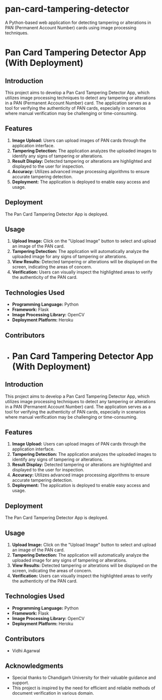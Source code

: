 # pan-card-tampering-detector
A Python-based web application for detecting tampering or alterations in PAN (Permanent Account Number) cards using image processing techniques.
# Pan Card Tampering Detector App (With Deployment)

## Introduction

This project aims to develop a Pan Card Tampering Detector App, which utilizes image processing techniques to detect any tampering or alterations in a PAN (Permanent Account Number) card. The application serves as a tool for verifying the authenticity of PAN cards, especially in scenarios where manual verification may be challenging or time-consuming.

## Features

1. **Image Upload:** Users can upload images of PAN cards through the application interface.
2. **Tampering Detection:** The application analyzes the uploaded images to identify any signs of tampering or alterations.
3. **Result Display:** Detected tampering or alterations are highlighted and displayed to the user for inspection.
4. **Accuracy:** Utilizes advanced image processing algorithms to ensure accurate tampering detection.
5. **Deployment:** The application is deployed to enable easy access and usage.

## Deployment

The Pan Card Tampering Detector App is deployed.

## Usage

1. **Upload Image:** Click on the "Upload Image" button to select and upload an image of the PAN card.
2. **Tampering Detection:** The application will automatically analyze the uploaded image for any signs of tampering or alterations.
3. **View Results:** Detected tampering or alterations will be displayed on the screen, indicating the areas of concern.
4. **Verification:** Users can visually inspect the highlighted areas to verify the authenticity of the PAN card.

## Technologies Used

- **Programming Language:** Python
- **Framework:** Flask
- **Image Processing Library:** OpenCV
- **Deployment Platform:** Heroku

## Contributors

- # Pan Card Tampering Detector App (With Deployment)

## Introduction

This project aims to develop a Pan Card Tampering Detector App, which utilizes image processing techniques to detect any tampering or alterations in a PAN (Permanent Account Number) card. The application serves as a tool for verifying the authenticity of PAN cards, especially in scenarios where manual verification may be challenging or time-consuming.

## Features

1. **Image Upload:** Users can upload images of PAN cards through the application interface.
2. **Tampering Detection:** The application analyzes the uploaded images to identify any signs of tampering or alterations.
3. **Result Display:** Detected tampering or alterations are highlighted and displayed to the user for inspection.
4. **Accuracy:** Utilizes advanced image processing algorithms to ensure accurate tampering detection.
5. **Deployment:** The application is deployed to enable easy access and usage.

## Deployment

The Pan Card Tampering Detector App is deployed.

## Usage

1. **Upload Image:** Click on the "Upload Image" button to select and upload an image of the PAN card.
2. **Tampering Detection:** The application will automatically analyze the uploaded image for any signs of tampering or alterations.
3. **View Results:** Detected tampering or alterations will be displayed on the screen, indicating the areas of concern.
4. **Verification:** Users can visually inspect the highlighted areas to verify the authenticity of the PAN card.

## Technologies Used

- **Programming Language:** Python
- **Framework:** Flask
- **Image Processing Library:** OpenCV
- **Deployment Platform:** Heroku

## Contributors

- Vidhi Agarwal

## Acknowledgments

- Special thanks to Chandigarh University for their valuable guidance and support.
- This project is inspired by the need for efficient and reliable methods of document verification in various domain.
